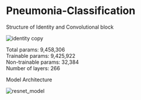 # Pneumonia-Classification

Structure of Identity and Convolutional block

![identity copy](https://user-images.githubusercontent.com/42989875/113876452-6566db80-97d5-11eb-8aba-b39885c0a7a8.png)

Total params: 9,458,306 <br>
Trainable params: 9,425,922 <br>
Non-trainable params: 32,384 <br>
Number of layers: 266 <br>

Model Architecture <br>

![resnet_model](https://user-images.githubusercontent.com/42989875/113877967-cfcc4b80-97d6-11eb-8891-2e5ff1fabc4e.png)
